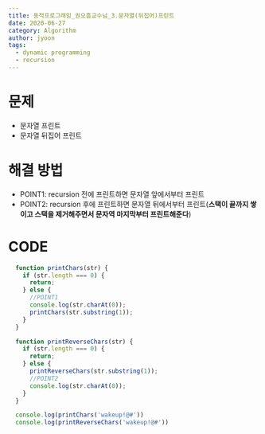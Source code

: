 ```yaml
---
title: 동적프로그래밍_권오흠교수님_3.문자열(뒤집어)프린트
date: 2020-06-27
category: Algorithm
author: jyoon
tags:
  - dynamic programming
  - recursion
---
```


# 문제
  * 문자열 프린트
  * 문자열 뒤집어 프린트

# 해결 방법
  * POINT1: recursion 전에 프린트하면 문자열 앞에서부터 프린트 
  * POINT2: recursion 후에 프린트하면 문자열 뒤에서부터 프린트(**스택이 끝까지 쌓이고 스택을 제거해주면서 문자역 마지막부터 프린트해준다**)

# CODE
  ``` js
    function printChars(str) {
      if (str.length === 0) {
        return;
      } else {
        //POINT1
        console.log(str.charAt(0));
        printChars(str.substring(1));
      }
    }

    function printReverseChars(str) {
      if (str.length === 0) {
        return;
      } else {
        printReverseChars(str.substring(1));
        //POINT2
        console.log(str.charAt(0));
      }
    }

    console.log(printChars('wakeup!@#'))
    console.log(printReverseChars('wakeup!@#'))
  ```
